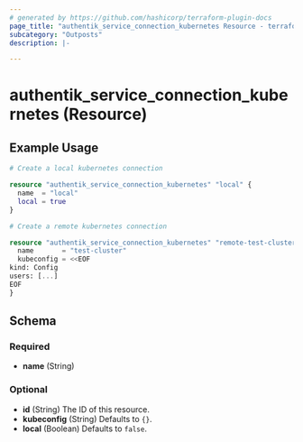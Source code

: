 ```yaml
---
# generated by https://github.com/hashicorp/terraform-plugin-docs
page_title: "authentik_service_connection_kubernetes Resource - terraform-provider-authentik"
subcategory: "Outposts"
description: |-

---
```


# authentik_service_connection_kubernetes (Resource)



## Example Usage

```terraform
# Create a local kubernetes connection

resource "authentik_service_connection_kubernetes" "local" {
  name  = "local"
  local = true
}

# Create a remote kubernetes connection

resource "authentik_service_connection_kubernetes" "remote-test-cluster" {
  name       = "test-cluster"
  kubeconfig = <<EOF
kind: Config
users: [...]
EOF
}
```

<!-- schema generated by tfplugindocs -->
## Schema

### Required

- **name** (String)

### Optional

- **id** (String) The ID of this resource.
- **kubeconfig** (String) Defaults to `{}`.
- **local** (Boolean) Defaults to `false`.


